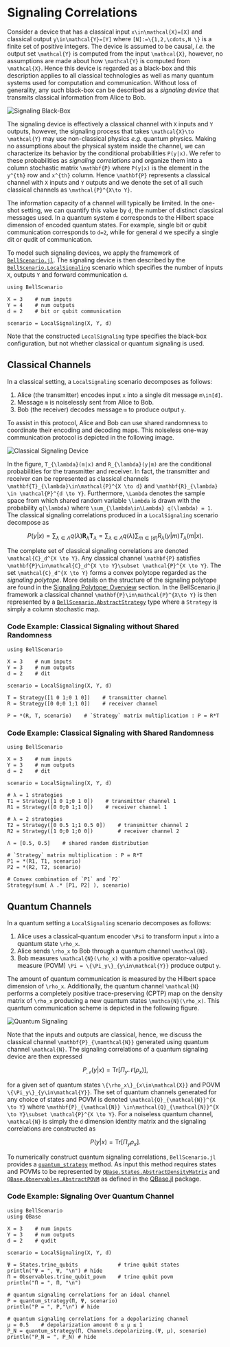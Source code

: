 # Signaling Correlations

Consider a device that has a classical input ``x\in\mathcal{X}=[X]`` and classical
output ``y\in\mathcal{Y}=[Y]`` where ``[N]:=\{1,2,\cdots,N \}`` is a finite set of
positive integers.
The device is assumed to be causal, *i.e.* the output set ``\mathcal{Y}`` is computed
from the input ``\mathcal{X}``, however, no assumptions are made about how ``\mathcal{Y}``
is  computed  from  ``\mathcal{X}``.
Hence this device is regarded as a black-box and this description applies to all
classical technologies as well as many quantum systems used for computation and
communication.
Without loss of generality, any such black-box can be described as a *signaling device*
that transmits classical information from Alice to Bob.

![Signaling Black-Box](assets/images/signaling_device.png)

The signaling device is effectively a classical channel with ``X`` inputs and ``Y``
outputs, however, the signaling process that takes ``\mathcal{X}\to \mathcal{Y}``
may use non-classical physics *e.g.* quantum physics.
Making no assumptions about the physical system inside the channel,
we can characterize its behavior by the conditional probabilities ``P(y|x)``.
We refer to these probabilities as *signaling correlations* and organize them
into a column stochastic matrix ``\mathbf{P}`` where ``P(y|x)`` is the
element in the ``y^{th}`` row and ``x^{th}`` column.
Hence ``\mathbf{P}`` represents a classical channel with ``X`` inputs and ``Y`` outputs
and we denote the set of all such classical channels as ``\mathcal{P}^{X\to Y}``.

The information capacity of a channel will typically be limited.
In the one-shot setting, we can quantify this value by ``d``, the number of distinct
classical messages used.
In a quantum system ``d`` corresponds to the Hilbert space dimension of
encoded quantum states.
For example, single bit or qubit communication corresponds to ``d=2``, while for general
``d`` we specify a single dit or qudit of communication.

To model such signaling devices, we apply the framework of [`BellScenario.jl`](https://chitambarlab.github.io/BellScenario.jl/stable/).
The signaling device is then described by the [`BellScenario.LocalSignaling`](https://chitambarlab.github.io/BellScenario.jl/stable/BellScenario/scenarios/#BellScenario.LocalSignaling)
scenario which specifies the number of inputs `X`, outputs `Y` and forward communication `d`.

```@example local_signaling_scenario
using BellScenario

X = 3    # num inputs
Y = 4    # num outputs
d = 2    # bit or qubit communication

scenario = LocalSignaling(X, Y, d)
```

Note that the constructed `LocalSignaling` type specifies the black-box configuration,
but not whether classical or quantum signaling is used.

## Classical Channels

In a classical setting, a `LocalSignaling` scenario decomposes as follows:
1. Alice (the transmitter) encodes input ``x`` into a single dit message ``m\in[d]``.
2. Message ``m`` is noiselessly sent from Alice to Bob.
3. Bob (the receiver) decodes message ``m`` to  produce output ``y``.

To assist in this protocol, Alice and Bob can use shared randomness to coordinate
their encoding and decoding maps.
This noiseless one-way communication protocol is depicted in the following image.

![Classical Signaling Device](assets/images/classical_signaling_device.png)

In the figure, ``T_{\lambda}(m|x)`` and ``R_{\lambda}(y|m)`` are the conditional probabilities
for the transmitter and receiver.
In fact, the transmitter and receiver can be represented as classical channels
``\mathbf{T}_{\lambda}\in\mathcal{P}^{X \to d}`` and ``\mathbf{R}_{\lambda} \in \mathcal{P}^{d \to Y}``.
Furthermore, ``\Lambda`` denotes the sample space from which  shared random variable ``\lambda``
is drawn with the probability ``q(\lambda)`` where ``\sum_{\lambda\in\Lambda} q(\lambda) = 1``.
The classical signaling correlations produced in a `LocalSignaling` scenario decompose
as

```math
P(y|x) = \sum_{\lambda\in\Lambda}q(\lambda)\mathbf{R}_\lambda\mathbf{T}_\lambda  = \sum_{\lambda\in\Lambda}q(\lambda) \sum_{m\in[d]}R_\lambda(y|m)T_\lambda(m|x).
```

The complete set of classical signaling correlations are denoted ``\mathcal{C}_d^{X \to Y}``.
Any classical channel ``\mathbf{P}`` satisfies ``\mathbf{P}\in\mathcal{C}_d^{X \to Y}\subset \mathcal{P}^{X \to Y}``.
The set ``\mathcal{C}_d^{X \to Y}`` forms a convex polytope regarded as the *signaling polytope*.
More details on the structure of the signaling polytope are found in the [Signaling Polytope: Overview](@ref) section.
In the BellScenario.jl framework a classical channel ``\mathbf{P}\in\mathcal{P}^{X\to Y}`` is then represented by
a [`BellScenario.AbstractStrategy`](https://chitambarlab.github.io/BellScenario.jl/dev/BellScenario/strategies/#BellScenario.AbstractStrategy) type where a `Strategy` is simply a column stochastic map.

### Code Example: Classical Signaling without Shared Randomness
```@example classical_channel_local_random
using BellScenario

X = 3    # num inputs
Y = 3    # num outputs
d = 2    # dit

scenario = LocalSignaling(X, Y, d)

T = Strategy([1 0 1;0 1 0])    # transmitter channel
R = Strategy([0 0;0 1;1 0])    # receiver channel

P = *(R, T, scenario)    # `Strategy` matrix multiplication : P = R*T
```

### Code Example: Classical Signaling with Shared Randomness
```@example classical_channel_shared_random
using BellScenario

X = 3    # num inputs
Y = 3    # num outputs
d = 2    # dit

scenario = LocalSignaling(X, Y, d)

# λ = 1 strategies
T1 = Strategy([1 0 1;0 1 0])    # transmitter channel 1
R1 = Strategy([0 0;0 1;1 0])    # receiver channel 1

# λ = 2 strategies
T2 = Strategy([0 0.5 1;1 0.5 0])    # transmitter channel 2
R2 = Strategy([1 0;0 1;0 0])        # receiver channel 2

Λ = [0.5, 0.5]    # shared random distribution

# `Strategy` matrix multiplication : P = R*T
P1 = *(R1, T1, scenario)
P2 = *(R2, T2, scenario)

# Convex combination of `P1` and `P2`
Strategy(sum( Λ .* [P1, P2] ), scenario)
```

## Quantum Channels

In a quantum setting a `LocalSignaling` scenario decomposes as follows:
1. Alice uses a classical-quantum encoder ``\Psi`` to transform input ``x`` into a quantum state ``\rho_x``.
2. Alice sends ``\rho_x`` to Bob through a quantum channel ``\mathcal{N}``.
3. Bob measures ``\mathcal{N}(\rho_x)`` with a positive operator-valued measure (POVM) ``\Pi = \{\Pi_y\}_{y\in\mathcal{Y}}`` produce output ``y``.

The amount of quantum communication is measured by the Hilbert space dimension of
``\rho_x``.
Additionally, the quantum channel ``\mathcal{N}`` performs a completely
positive trace-preserving (CPTP) map on the density matrix of ``\rho_x`` producing
a new quantum states ``\mathca{N}(\rho_x)``.
This quantum communication scheme is depicted in the following figure.

![Quantum Signaling](assets/images/quantum_signaling_device.png)

Note that the inputs and outputs are classical, hence, we discuss the classical
channel ``\mathbf{P}_{\mamthcal{N}}`` generated using quantum channel ``\mathcal{N}``.
The signaling correlations of a quantum signaling device are then expressed

```math
P_{\mathcal{N}}(y|x) = \text{Tr}[\Pi_y \mathcal{N}(\rho_x)],
```

for a  given set  of quantum states ``\{\rho_x\}_{x\in\mathcal{X}}`` and POVM ``\{\Pi_y\}_{y\in\mathcal{Y}}``.
The set of quantum channels generated for any choice of states and POVM is denoted
``\mathcal{Q}_{\mathcal{N}}^{X \to Y}`` where ``\mathbf{P}_{\mathcal{N}} \in\mathcal{Q}_{\mathcal{N}}^{X \to Y}\subset \mathcal{P}^{X \to Y}``.
For a noiseless quantum channel, ``\mathcal{N}`` is simply the ``d`` dimension identity matrix
and the signaling correlations are constructed as

```math
P(y|x) = \text{Tr}[\Pi_y \rho_x].
```

To numerically construct quantum signaling correlations, `BellScenario.jl` provides a [`quantum_strategy`](https://chitambarlab.github.io/BellScenario.jl/stable/BellScenario/strategies/#BellScenario.quantum_strategy) method.
As input this method requires states and POVMs to be represented by
[`QBase.States.AbstractDensityMatrix`](https://chitambarlab.github.io/QBase.jl/stable/submodules/States/#QBase.States.AbstractDensityMatrix)
and [`QBase.Observables.AbstractPOVM`](https://chitambarlab.github.io/QBase.jl/stable/submodules/Observables/#QBase.Observables.AbstractPOVM)
as defined in the [QBase.jl](https://chitambarlab.github.io/QBase.jl/stable/) package.

### Code Example: Signaling Over Quantum Channel

```@example quantum_signaling_channel
using BellScenario
using QBase

X = 3    # num inputs
Y = 3    # num outputs
d = 2    # qudit

scenario = LocalSignaling(X, Y, d)

Ψ = States.trine_qubits             # trine qubit states
println("Ψ = ", Ψ, "\n") # hide
Π = Observables.trine_qubit_povm    # trine qubit povm
println("Π = ", Π, "\n")

# quantum signaling correlations for an ideal channel
P = quantum_strategy(Π, Ψ, scenario)
println("P = ", P,"\n") # hide

# quantum signaling correlations for a depolarizing channel
μ = 0.5    # depolarization amount 0 ≤ μ ≤ 1
P_N = quantum_strategy(Π, Channels.depolarizing.(Ψ, μ), scenario)
println("P_N = ", P_N) # hide
```
